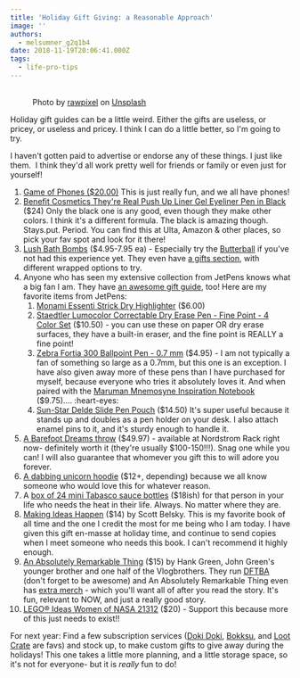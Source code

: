 ```yaml
---
title: 'Holiday Gift Giving: a Reasonable Approach'
image: ''
authors:
  - melsumner_g2q1b4
date: 2018-11-19T20:06:41.000Z
tags:
  - life-pro-tips
---
```

<!-- wp:image {"id":629} -->
<figure class="wp-block-image"><img src="https://i1.wp.com/www.melsumner.com/blog/wp-content/uploads/2018/11/gift.jpg?fit=1024%2C683" alt="" class="wp-image-629"/><figcaption><br>Photo by&nbsp;<a href="https://unsplash.com/photos/qtzzQjEmB54?utm_source=unsplash&amp;utm_medium=referral&amp;utm_content=creditCopyText">rawpixel</a>&nbsp;on&nbsp;<a href="https://unsplash.com/search/photos/gift?utm_source=unsplash&amp;utm_medium=referral&amp;utm_content=creditCopyText">Unsplash</a></figcaption></figure>
<!-- /wp:image -->

<!-- wp:paragraph -->
<p>Holiday gift guides can be a little weird. Either the gifts are useless, or pricey, or useless and pricey. I think I can do a little better, so I'm going to try. </p>
<!-- /wp:paragraph -->

<!-- wp:paragraph -->
<p>I haven't gotten paid to advertise or endorse any of these things. I just like them.&nbsp; I think they'd all work pretty well for friends or family or even just for yourself!&nbsp;</p>
<!-- /wp:paragraph -->

<!-- wp:list {"ordered":true} -->
<ol><li><a href="https://www.uncommongoods.com/product/game-of-phones">Game of Phones ($20.00)</a> This is just really fun, and we all have phones!</li><li><a href="https://www.ulta.com/theyre-real-push-up-gel-eyeliner-pen?productId=xlsImpprod10421039">Benefit Cosmetics They're Real Push Up Liner Gel Eyeliner Pen in Black </a>($24) Only the black one is any good, even though they make other colors. I think it's a different formula. The black is amazing though. Stays.put. Period. You can find this at Ulta, Amazon &amp; other places, so pick your fav spot and look for it there!</li><li><a href="https://www.lushusa.com/bath/bath-bombs/">Lush Bath Bombs</a> ($4.95-7.95 ea) - Especially try the <a href="https://www.lushusa.com/bath/bath-bombs/butterball/00012.html">Butterball</a> if you've not had this experience yet. They even have <a href="https://www.lushusa.com/gifts/">a gifts section</a>, with different wrapped options to try.&nbsp;</li><li>Anyone who has seen my extensive collection from JetPens knows what a big fan I am. They have <a href="https://www.jetpens.com/gifts">an awesome gift guide</a>, too! Here are my favorite items from JetPens:<ol><li><a href="https://www.jetpens.com/Monami-Essenti-Stick-Dry-Highlighter-Bright-5-Color-Set/pd/14282">Monami Essenti Strick Dry Highlighter</a> ($6.00)</li><li><a href="https://www.jetpens.com/Staedtler-Lumocolor-Correctable-Dry-Erase-Pen-Fine-Point-4-Color-Set/pd/12230">Staedtler Lumocolor Correctable Dry Erase Pen - Fine Point - 4 Color Set</a> ($10.50) - you can use these on paper OR dry erase surfaces, they have a built-in eraser, and the fine point is REALLY a fine point!&nbsp;</li><li><a href="https://www.jetpens.com/Zebra-Fortia-300-Ballpoint-Pen-0.7-mm-Blue-Body/pd/11107">Zebra&nbsp;Fortia 300 Ballpoint Pen - 0.7 mm</a> ($4.95) - I am not typically a fan of something so large as a 0.7mm, but this one is an exception. I have also given away more of these pens than I have purchased for myself, because everyone who tries it absolutely loves it. And when paired with the <a href="https://www.jetpens.com/Maruman-Mnemosyne-N183A-Inspiration-Notebook-A5-Unruled/pd/4079">Maruman Mnemosyne Inspiration Notebook</a> ($9.75).... :heart-eyes:&nbsp;</li><li><a href="https://www.jetpens.com/Sun-Star-Delde-Slide-Pen-Pouch-Natural-Black/pd/15623">Sun-Star Delde Slide Pen Pouch</a> ($14.50) It's super useful because it stands up and doubles as a pen holder on your desk. I also attach enamel pins to it, and it's sturdy enough to handle it.&nbsp;</li></ol></li><li><a href="https://www.nordstromrack.com/shop/product/1349013">A Barefoot Dreams throw</a> ($49.97) - available at Nordstrom Rack right now- definitely worth it (they're usually $100-150!!!). Snag one while you can! I will also guarantee that whomever you gift this to will adore you forever.&nbsp;</li><li><a href="https://www.amazon.com/Magical-Rainbow-Dabbing-Unicorn-Hoodie/dp/B0776QVKNY">A dabbing unicorn hoodie</a> ($12+, depending) because we all know someone who would love this for whatever reason.&nbsp;</li><li>A <a href="https://www.amazon.com/gp/product/B0187UINJE/">box of 24 mini Tabasco sauce bottles</a> ($18ish) for that person in your life who needs the heat in their life. Always. No matter where they are.&nbsp;</li><li><a href="https://www.amazon.com/Making-Ideas-Happen-Overcoming-Obstacles/dp/1591844118/">Making Ideas Happen</a> ($14) by Scott Belsky. This is my favorite book of all time and the one I credit the most for me being who I am today. I have given this gift en-masse at holiday time, and continue to send copies when I meet someone who needs this book. I can't recommend it highly enough.&nbsp;</li><li><a href="https://www.amazon.com/dp/B0796DR2XV/">An Absolutely Remarkable Thing</a> ($15) by Hank Green, John Green's younger brother and one half of the Vlogbrothers. They run <a href="https://store.dftba.com/">DFTBA</a> (don't forget to be awesome) and An Absolutely Remarkable Thing even has <a href="https://store.dftba.com/collections/an-absolutely-remarkable-thing-official-merch">extra merch</a> - which you'll want all of after you read the story. It's fun, relevant to NOW, and just a really good story.&nbsp;&nbsp;</li><li><a href="https://www.target.com/p/lego-174-ideas-women-of-nasa-21312/-/A-52946275">LEGO® Ideas Women of NASA 21312</a> ($20) - Support this because more of this just needs to exist!!&nbsp;</li></ol>
<!-- /wp:list -->

<!-- wp:paragraph -->
<p>For next year: Find a few subscription services (<a href="https://www.japancrate.com/dokidoki">Doki Doki</a>, <a href="https://www.bokksu.com/">Bokksu</a>, and <a href="https://lootcrate.com">Loot Crate</a> are favs) and stock up, to make custom gifts to give away during the holidays! This one takes a little more planning, and a little storage space, so it's not for everyone- but it is <em>really</em> fun to do!&nbsp;</p>
<!-- /wp:paragraph -->
